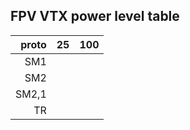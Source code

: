 ## FPV VTX power level table


|  proto | 25 | 100 |
|-------:|----|-----|
|     SM1|               |
|     SM2|               |
|   SM2,1|               |
|      TR|               |
